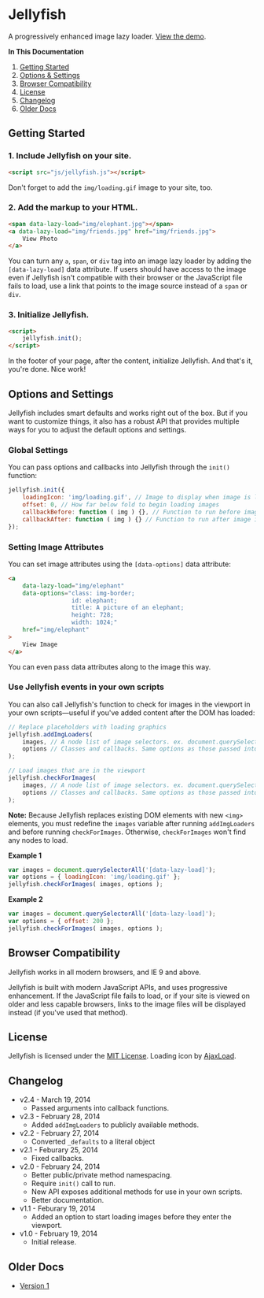 # Jellyfish
A progressively enhanced image lazy loader. [View the demo](http://cferdinandi.github.io/jellyfish/).

**In This Documentation**

1. [Getting Started](#getting-started)
2. [Options & Settings](#options-and-settings)
3. [Browser Compatibility](#browser-compatibility)
4. [License](#license)
5. [Changelog](#changelog)
6. [Older Docs](#older-docs)



## Getting Started

### 1. Include Jellyfish on your site.

```html
<script src="js/jellyfish.js"></script>
```

Don't forget to add the `img/loading.gif` image to your site, too.

### 2. Add the markup to your HTML.

```html
<span data-lazy-load="img/elephant.jpg"></span>
<a data-lazy-load="img/friends.jpg" href="img/friends.jpg">
	View Photo
</a>
```

You can turn any `a`, `span`, or `div` tag into an image lazy loader by adding the `[data-lazy-load]` data attribute. If users should have access to the image even if Jellyfish isn't compatible with their browser or the JavaScript file fails to load, use a link that points to the image source instead of a `span` or `div`.

### 3. Initialize Jellyfish.

```html
<script>
	jellyfish.init();
</script>
```

In the footer of your page, after the content, initialize Jellyfish. And that's it, you're done. Nice work!



## Options and Settings

Jellyfish includes smart defaults and works right out of the box. But if you want to customize things, it also has a robust API that provides multiple ways for you to adjust the default options and settings.

### Global Settings

You can pass options and callbacks into Jellyfish through the `init()` function:

```javascript
jellyfish.init({
	loadingIcon: 'img/loading.gif', // Image to display when image is loading
	offset: 0, // How far below fold to begin loading images
	callbackBefore: function ( img ) {}, // Function to run before image is replaced
	callbackAfter: function ( img ) {} // Function to run after image is replaced
});
```

### Setting Image Attributes

You can set image attributes using the `[data-options]` data attribute:

```html
<a
	data-lazy-load="img/elephant"
	data-options="class: img-border;
	              id: elephant;
	              title: A picture of an elephant;
	              height: 728;
	              width: 1024;"
	href="img/elephant"
>
	View Image
</a>
```

You can even pass data attributes along to the image this way.

### Use Jellyfish events in your own scripts

You can also call Jellyfish's function to check for images in the viewport in your own scripts&mdash;useful if you've added content after the DOM has loaded:

```javascript
// Replace placeholders with loading graphics
jellyfish.addImgLoaders(
	images, // A node list of image selectors. ex. document.querySelectorAll('[data-lazy-load]')
	options // Classes and callbacks. Same options as those passed into the init() function.
);

// Load images that are in the viewport
jellyfish.checkForImages(
	images, // A node list of image selectors. ex. document.querySelectorAll('[data-lazy-load]')
	options // Classes and callbacks. Same options as those passed into the init() function.
);
```

**Note:** Because Jellyfish replaces existing DOM elements with new `<img>` elements, you must redefine the `images` variable after running `addImgLoaders` and before running `checkForImages`. Otherwise, `checkForImages` won't find any nodes to load.

**Example 1**

```javascript
var images = document.querySelectorAll('[data-lazy-load]');
var options = { loadingIcon: 'img/loading.gif' };
jellyfish.checkForImages( images, options );
```

**Example 2**

```javascript
var images = document.querySelectorAll('[data-lazy-load]');
var options = { offset: 200 };
jellyfish.checkForImages( images, options );
```



## Browser Compatibility

Jellyfish works in all modern browsers, and IE 9 and above.

Jellyfish is built with modern JavaScript APIs, and uses progressive enhancement. If the JavaScript file fails to load, or if your site is viewed on older and less capable browsers, links to the image files will be displayed instead (if you've used that method).



## License
Jellyfish is licensed under the [MIT License](http://gomakethings.com/mit/). Loading icon by [AjaxLoad](http://www.ajaxload.info/).



## Changelog

* v2.4 - March 19, 2014
	* Passed arguments into callback functions.
* v2.3 - February 28, 2014
	* Added `addImgLoaders` to publicly available methods.
* v2.2 - February 27, 2014
	* Converted `_defaults` to a literal object
* v2.1 - Feburary 25, 2014
	* Fixed callbacks.
* v2.0 - February 24, 2014
	* Better public/private method namespacing.
	* Require `init()` call to run.
	* New API exposes additional methods for use in your own scripts.
	* Better documentation.
* v1.1 - Feburary 19, 2014
	* Added an option to start loading images before they enter the viewport.
* v1.0 - February 19, 2014
	* Initial release.



## Older Docs

* [Version 1](http://cferdinandi.github.io/jellyfish/archive/v1/)